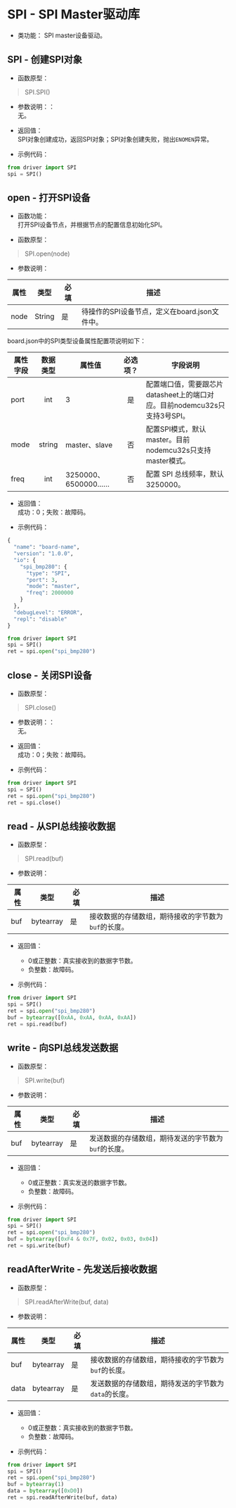 # SPI - SPI Master驱动库

* 类功能：
SPI master设备驱动。

## SPI - 创建SPI对象

* 函数原型：
> SPI.SPI()

* 参数说明：：  
无。

* 返回值：  
SPI对象创建成功，返回SPI对象；SPI对象创建失败，抛出`ENOMEN`异常。

* 示例代码：

```python
from driver import SPI
spi = SPI()
```

## open - 打开SPI设备

* 函数功能：  
打开SPI设备节点，并根据节点的配置信息初始化SPI。

* 函数原型：
> SPI.open(node)

* 参数说明：

| 属性 | 类型 | 必填 | 描述 |
| --- | --- | --- | --- |
| node | String | 是 | 待操作的SPI设备节点，定义在board.json文件中。 |

board.json中的SPI类型设备属性配置项说明如下：

|属性字段|数据类型|属性值|必选项？|字段说明|
|-----|:---:|----|:---:|----|
|port|int|3|是|配置端口值，需要跟芯片datasheet上的端口对应。目前nodemcu32s只支持3号SPI。|
|mode|string|master、slave|否|配置SPI模式，默认master。目前nodemcu32s只支持master模式。|
|freq|int|3250000、6500000……|否|配置 SPI 总线频率，默认3250000。|

* 返回值：  
成功：0；失败：故障码。

* 示例代码：

```python
{
  "name": "board-name",
  "version": "1.0.0",
  "io": {
    "spi_bmp280": {
      "type": "SPI",
      "port": 3,
      "mode": "master",
      "freq": 2000000
    }
  },
  "debugLevel": "ERROR",
  "repl": "disable"
}
```
```python
from driver import SPI
spi = SPI()
ret = spi.open("spi_bmp280")
```

## close - 关闭SPI设备

* 函数原型：
> SPI.close()

* 参数说明：：  
无。

* 返回值：  
成功：0；失败：故障码。

* 示例代码：

```python
from driver import SPI
spi = SPI()
ret = spi.open("spi_bmp280")
ret = spi.close()
```

## read - 从SPI总线接收数据

* 函数原型：  
> SPI.read(buf)

* 参数说明：

| 属性 | 类型 | 必填 | 描述 |
| --- | --- | --- | --- |
| buf | bytearray | 是 | 接收数据的存储数组，期待接收的字节数为`buf`的长度。 |

* 返回值：  
   - 0或正整数：真实接收到的数据字节数。
   - 负整数：故障码。

* 示例代码：

```python
from driver import SPI
spi = SPI()
ret = spi.open("spi_bmp280")
buf = bytearray([0xAA, 0xAA, 0xAA, 0xAA])
ret = spi.read(buf)
```

## write - 向SPI总线发送数据

* 函数原型：
> SPI.write(buf)

* 参数说明：

| 属性 | 类型 | 必填 | 描述 |
| --- | --- | --- | --- |
| buf | bytearray | 是 | 发送数据的存储数组，期待发送的字节数为`buf`的长度。 |

* 返回值：  
   - 0或正整数：真实发送的数据字节数。
   - 负整数：故障码。

* 示例代码：

```python
from driver import SPI
spi = SPI()
ret = spi.open("spi_bmp280")
buf = bytearray([0xF4 & 0x7F, 0x02, 0x03, 0x04])
ret = spi.write(buf)
```

## readAfterWrite - 先发送后接收数据

* 函数原型：
> SPI.readAfterWrite(buf, data)

* 参数说明：

| 属性 | 类型 | 必填 | 描述 |
| --- | --- | --- | ---
| buf | bytearray | 是 | 接收数据的存储数组，期待接收的字节数为`buf`的长度。 |
| data | bytearray | 是 | 发送数据的存储数组，期待发送的字节数为`data`的长度。 |

* 返回值：  
   - 0或正整数：真实接收到的数据字节数。
   - 负整数：故障码。

* 示例代码：

```python
from driver import SPI
spi = SPI()
ret = spi.open("spi_bmp280")
buf = bytearray(1)
data = bytearray([0xD0])
ret = spi.readAfterWrite(buf, data)
```
